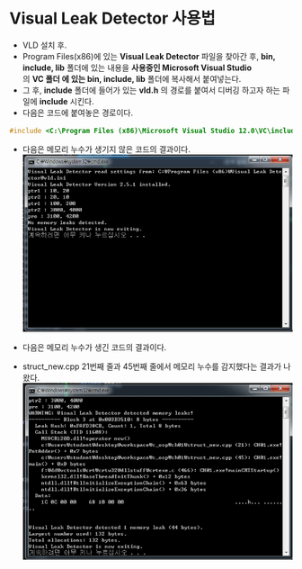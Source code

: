 # Visual Leak Detector 사용법
- VLD 설치 후.
- Program Files(x86)에 있는 **Visual Leak Detector** 파일을 찾아간 후,
**bin, include, lib** 폴더에 있는 내용을 **사용중인 Microsoft Visual Studio**  
의 **VC 폴더 에 있는 bin, include, lib** 폴더에 복사해서 붙여넣는다.
- 그 후, **include** 폴더에 들어가 있는 **vld.h** 의 경로를 붙여서 디버깅 하고자 하는
파일에 **include** 시킨다.
- 다음은 코드에 붙여놓은 경로이다.

```cpp
#include <C:\Program Files (x86)\Microsoft Visual Studio 12.0\VC\include\vld.h>
```

- 다음은 메모리 누수가 생기지 않은 코드의 결과이다.
![No Memory Leak](./img/memory-leak1.PNG)

- 다음은 메모리 누수가 생긴 코드의 결과이다.
- struct_new.cpp 21번째 줄과 45번째 줄에서 메모리 누수를 감지했다는 결과가 나왔다.
![Memory Leak](./img/memory-leak2.PNG)
